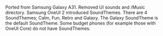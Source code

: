 Ported from Samsung Galaxy A31.
Removed UI sounds and /Music directory. Samsung OneUI 2 introduced SoundThemes. There are 4 SoundThemes; Calm, Fun, Retro and Galaxy. The Galaxy SoundTheme is the default SoundTheme. Some budget phones (for example those with OneUI Core) do not have SoundThemes.
